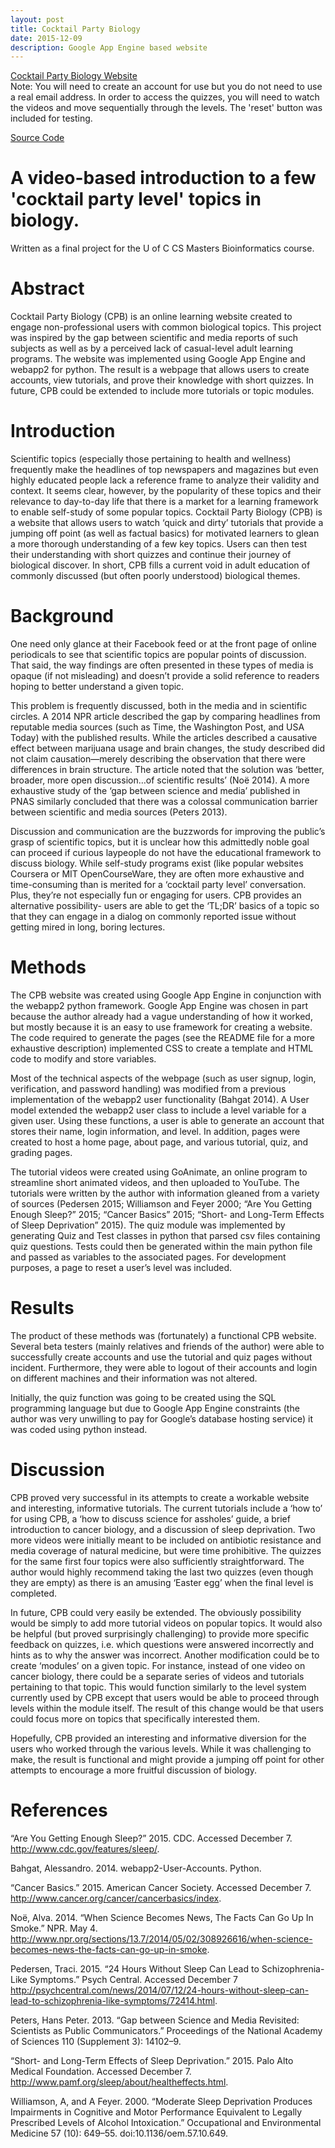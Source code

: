 ```yaml
---
layout: post
title: Cocktail Party Biology
date: 2015-12-09
description: Google App Engine based website
---
```

<a class="poem-title" href="https://cocktailpartybio.appspot.com/"> Cocktail Party Biology Website </a>
<br>
Note: You will need to create an account for use but you do not need to use a real email address. In order to access the quizzes, you will need to watch the videos and move sequentially through the levels. The 'reset' button was included for testing.

<a class="poem-title" href="https://github.com/jvmakin/final-project-jvmakin"> Source Code </a>

# A video-based introduction to a few 'cocktail party level' topics in biology.
Written as a final project for the U of C CS Masters Bioinformatics course.
<br>

# Abstract
Cocktail Party Biology (CPB) is an online learning website created to engage non-professional users with common biological topics. This project was inspired by the gap between scientific and media reports of such subjects as well as by a perceived lack of casual-level adult learning programs. The website was implemented using Google App Engine and webapp2 for python. The result is a webpage that allows users to create accounts, view tutorials, and prove their knowledge with short quizzes. In future, CPB could be extended to include more tutorials or topic modules.
<br>

# Introduction
Scientific topics (especially those pertaining to health and wellness) frequently make the headlines of top newspapers and magazines but even highly educated people lack a reference frame to analyze their validity and context. It seems clear, however, by the popularity of these topics and their relevance to day-to-day life that there is a market for a learning framework to enable self-study of some popular topics. Cocktail Party Biology (CPB) is a website that allows users to watch ‘quick and dirty’ tutorials that provide a jumping off point (as well as factual basics) for motivated learners to glean a more thorough understanding of a few key topics. Users can then test their understanding with short quizzes and continue their journey of biological discover. In short, CPB fills a current void in adult education of commonly discussed (but often poorly understood) biological themes.
<br>

# Background
One need only glance at their Facebook feed or at the front page of online periodicals to see that scientific topics are popular points of discussion. That said, the way findings are often presented in these types of media is opaque (if not misleading) and doesn’t provide a solid reference to readers hoping to better understand a given topic.

This problem is frequently discussed, both in the media and in scientific circles. A
2014 NPR article described the gap by comparing headlines from reputable media sources (such as Time, the Washington Post, and USA Today) with the published results. While the articles described a causative effect between marijuana usage and brain changes, the study described did not claim causation—merely describing the observation that there were differences in brain structure. The article noted that the solution was ‘better, broader, more open discussion…of scientific results’ (Noë 2014). A more exhaustive study of the ‘gap between science and media’ published in PNAS similarly concluded that there was a colossal communication barrier between scientific and media sources (Peters 2013).

Discussion and communication are the buzzwords for improving the public’s grasp of scientific topics, but it is unclear how this admittedly noble goal can proceed if curious laypeople do not have the educational framework to discuss biology. While self-study programs exist (like popular websites Coursera or MIT OpenCourseWare, they are often more exhaustive and time-consuming than is merited for a ‘cocktail party level’ conversation. Plus, they’re not especially fun or engaging for users. CPB provides an alternative possibility- users are able to get the ‘TL;DR’ basics of a topic so that they can engage in a dialog on commonly reported issue without getting mired in long, boring lectures.
<br>

# Methods
The CPB website was created using Google App Engine in conjunction with the webapp2 python framework. Google App Engine was chosen in part because the author already had a vague understanding of how it worked, but mostly because it is an easy to use framework for creating a website. The code required to generate the pages (see the README file for a more exhaustive description) implemented CSS to create a template and HTML code to modify and store variables.

Most of the technical aspects of the webpage (such as user signup, login, verification, and password handling) was modified from a previous implementation of the webapp2 user functionality (Bahgat 2014). A User model extended the webapp2 user class to include a level variable for a given user. Using these functions, a user is able to generate an account that stores their name, login information, and level. In addition, pages were created to host a home page, about page, and various tutorial, quiz, and grading pages.

The tutorial videos were created using GoAnimate, an online program to streamline short animated videos, and then uploaded to YouTube. The tutorials were written by the author with information gleaned from a variety of sources (Pedersen 2015; Williamson and Feyer 2000; “Are You Getting Enough Sleep?” 2015; “Cancer Basics” 2015; “Short- and Long-Term Effects of Sleep Deprivation” 2015). The quiz module was implemented by generating Quiz and Test classes in python that parsed csv files containing quiz questions. Tests could then be generated within the main python file and passed as variables to the associated pages. For development purposes, a page to reset a user’s level was included.
<br>

# Results
The product of these methods was (fortunately) a functional CPB website. Several beta testers (mainly relatives and friends of the author) were able to successfully create accounts and use the tutorial and quiz pages without incident. Furthermore, they were able to logout of their accounts and login on different machines and their information was not altered.

Initially, the quiz function was going to be created using the SQL programming language but due to Google App Engine constraints (the author was very unwilling to pay for Google’s database hosting service) it was coded using python instead.
<br>

# Discussion
CPB proved very successful in its attempts to create a workable website and interesting, informative tutorials. The current tutorials include a ‘how to’ for using CPB, a ‘how to discuss science for assholes’ guide, a brief introduction to cancer biology, and a discussion of sleep deprivation. Two more videos were initially meant to be included on antibiotic resistance and media coverage of natural medicine, but were time prohibitive. The quizzes for the same first four topics were also sufficiently straightforward. The author would highly recommend taking the last two quizzes (even though they are empty) as there is an amusing ‘Easter egg’ when the final level is completed.

In future, CPB could very easily be extended. The obviously possibility would be simply to add more tutorial videos on popular topics. It would also be helpful (but proved surprisingly challenging) to provide more specific feedback on quizzes, i.e. which questions were answered incorrectly and hints as to why the answer was incorrect. Another modification could be to create ‘modules’ on a given topic. For instance, instead of one video on cancer biology, there could be a separate series of videos and tutorials pertaining to that topic. This would function similarly to the level system currently used by CPB except that users would be able to proceed through levels within the module itself. The result of this change would be that users could focus more on topics that specifically interested them.

Hopefully, CPB provided an interesting and informative diversion for the users who worked through the various levels. While it was challenging to make, the result is functional and might provide a jumping off point for other attempts to encourage a more fruitful discussion of biology.
<br>

# References
“Are You Getting Enough Sleep?” 2015. CDC. Accessed December 7. http://www.cdc.gov/features/sleep/.

Bahgat, Alessandro. 2014. webapp2-User-Accounts. Python.

“Cancer Basics.” 2015. American Cancer Society. Accessed December 7. http://www.cancer.org/cancer/cancerbasics/index.

Noë, Alva. 2014. “When Science Becomes News, The Facts Can Go Up In Smoke.” NPR. May 4. http://www.npr.org/sections/13.7/2014/05/02/308926616/when-science-becomes-news-the-facts-can-go-up-in-smoke.

Pedersen, Traci. 2015. “24 Hours Without Sleep Can Lead to Schizophrenia-Like Symptoms.” Psych Central. Accessed December 7 http://psychcentral.com/news/2014/07/12/24-hours-without-sleep-can-lead-to-schizophrenia-like-symptoms/72414.html.

Peters, Hans Peter. 2013. “Gap between Science and Media Revisited: Scientists as Public Communicators.” Proceedings of the National Academy of Sciences 110 (Supplement 3): 14102–9.

“Short- and Long-Term Effects of Sleep Deprivation.” 2015. Palo Alto Medical Foundation. Accessed December 7. http://www.pamf.org/sleep/about/healtheffects.html.

Williamson, A, and A Feyer. 2000. “Moderate Sleep Deprivation Produces Impairments in Cognitive and Motor Performance Equivalent to Legally Prescribed Levels of Alcohol Intoxication.” Occupational and Environmental Medicine 57 (10): 649–55. doi:10.1136/oem.57.10.649.
